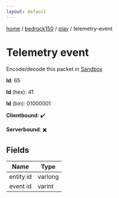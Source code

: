 ```yaml
---
layout: default
---
```


[home](/)  /  [bedrock150](/protocol/bedrock150)  /  [play](/protocol/bedrock150/play)  /  telemetry-event

# Telemetry event

Encode/decode this packet in [Sandbox](../../../sandbox/bedrock150#Play.TelemetryEvent)

**Id**: 65

**Id** (hex): 41

**Id** (bin): 01000001

**Clientbound**: ✔️

**Serverbound**: ✖️

## Fields

Name | Type
---|---
entity id | varlong
event id | varint
